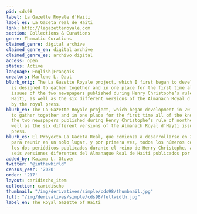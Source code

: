```yaml
---
pid: cds98
label: La Gazette Royale d'Haïti
label_es: La Gaceta real de Haití
link: http://lagazetteroyale.com
section: Collections & Curations
genre: Thematic Curations
claimed_genre: digital archive
claimed_genre_en: digital archive
claimed_genre_es: archivo digital
access: open
status: Active
language: English|Français
creators: Marlene L. Daut
blurb_orig: The La Gazette Royale project, which I first began to develop in 2014,
  is designed to gather together and in one place for the first time all of the known
  issues of the two newspapers published during Henry Christophe’s rule of northern
  Haiti, as well as the six different versions of the Almanach Royal d’Hayti issued
  by the royal press.
blurb_en: The La Gazette Royale project, which began development in 2014, is designed
  to gather together and in one place for the first time all of the known issues of
  the two newspapers published during Henry Christophe’s rule of northern Haiti, as
  well as the six different versions of the Almanach Royal d’Hayti issued by the royal
  press.
blurb_es: El Proyecto La Gaceta Real, que comienza a desarrollarse en 2014, está diseñado
  para reunir en un solo lugar, y por primera vez, todos los números conocidos de
  los dos periódicos publicados durante el reino de Henry Christophe, así como la
  seis versiones diferentes del Almanaque Real de Haiti publicados por la Prensa Real.
added_by: Kaiama L. Glover
twitter: "@inthewhirld"
census_year: '2020'
order: '217'
layout: caridischo_item
collection: caridischo
thumbnail: "/img/derivatives/simple/cds98/thumbnail.jpg"
full: "/img/derivatives/simple/cds98/fullwidth.jpg"
label_en: The Royal Gazette of Haiti
---
```

